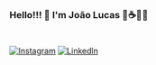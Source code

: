 ### Hello!!! 👋 I'm João Lucas 🐍☕👩‍💻 
#
[![Instagram](https://www.instagram.com/_jlucaz/)](https://img.shields.io/badge/Instagram-E4405F?style=for-the-badge&logo=instagram&logoColor=white)
[![Linkedln](https://www.instagram.com/_jlucaz/)](https://img.shields.io/badge/LinkedIn-0077B5?style=for-the-badge&logo=linkedin&logoColor=white)

